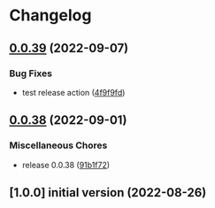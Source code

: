 # Changelog

## [0.0.39](https://github.com/marat-a-heads/test-action/compare/v0.0.38...v0.0.39) (2022-09-07)


### Bug Fixes

* test release action ([4f9f9fd](https://github.com/marat-a-heads/test-action/commit/4f9f9fd9767a701c93050b781171386cfac2b676))

## [0.0.38](https://github.com/marat-a-heads/test-action/compare/v1.3.0...v0.0.38) (2022-09-01)


### Miscellaneous Chores

* release 0.0.38 ([91b1f72](https://github.com/marat-a-heads/test-action/commit/91b1f72ca3d77887a3d44c511f6412a16e742a2a))

## [1.0.0] initial version (2022-08-26)
